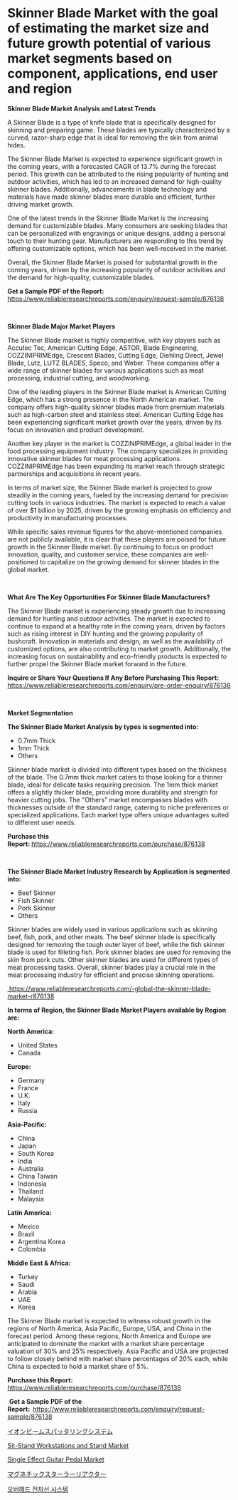 <p><h1>Skinner Blade Market with the goal of estimating the market size and future growth potential of various market segments based on component, applications, end user and region</h1></p><p><strong>Skinner Blade Market Analysis and Latest Trends</strong></p>
<p><p>A Skinner Blade is a type of knife blade that is specifically designed for skinning and preparing game. These blades are typically characterized by a curved, razor-sharp edge that is ideal for removing the skin from animal hides.</p><p>The Skinner Blade Market is expected to experience significant growth in the coming years, with a forecasted CAGR of 13.7% during the forecast period. This growth can be attributed to the rising popularity of hunting and outdoor activities, which has led to an increased demand for high-quality skinner blades. Additionally, advancements in blade technology and materials have made skinner blades more durable and efficient, further driving market growth.</p><p>One of the latest trends in the Skinner Blade Market is the increasing demand for customizable blades. Many consumers are seeking blades that can be personalized with engravings or unique designs, adding a personal touch to their hunting gear. Manufacturers are responding to this trend by offering customizable options, which has been well-received in the market.</p><p>Overall, the Skinner Blade Market is poised for substantial growth in the coming years, driven by the increasing popularity of outdoor activities and the demand for high-quality, customizable blades.</p></p>
<p><strong>Get a Sample PDF of the Report:&nbsp;</strong> <a href="https://www.reliableresearchreports.com/enquiry/request-sample/876138">https://www.reliableresearchreports.com/enquiry/request-sample/876138</a></p>
<p>&nbsp;</p>
<p><strong>Skinner Blade Major Market Players</strong></p>
<p><p>The Skinner Blade market is highly competitive, with key players such as Accutec Tec, American Cutting Edge, ASTOR, Blade Engineering, COZZINIPRIMEdge, Crescent Blades, Cutting Edge, Diehling Direct, Jewel Blade, Lutz, LUTZ BLADES, Speco, and Weber. These companies offer a wide range of skinner blades for various applications such as meat processing, industrial cutting, and woodworking.</p><p>One of the leading players in the Skinner Blade market is American Cutting Edge, which has a strong presence in the North American market. The company offers high-quality skinner blades made from premium materials such as high-carbon steel and stainless steel. American Cutting Edge has been experiencing significant market growth over the years, driven by its focus on innovation and product development.</p><p>Another key player in the market is COZZINIPRIMEdge, a global leader in the food processing equipment industry. The company specializes in providing innovative skinner blades for meat processing applications. COZZINIPRIMEdge has been expanding its market reach through strategic partnerships and acquisitions in recent years.</p><p>In terms of market size, the Skinner Blade market is projected to grow steadily in the coming years, fueled by the increasing demand for precision cutting tools in various industries. The market is expected to reach a value of over $1 billion by 2025, driven by the growing emphasis on efficiency and productivity in manufacturing processes.</p><p>While specific sales revenue figures for the above-mentioned companies are not publicly available, it is clear that these players are poised for future growth in the Skinner Blade market. By continuing to focus on product innovation, quality, and customer service, these companies are well-positioned to capitalize on the growing demand for skinner blades in the global market.</p></p>
<p>&nbsp;</p>
<p><strong>What Are The Key Opportunities For Skinner Blade Manufacturers?</strong></p>
<p><p>The Skinner Blade market is experiencing steady growth due to increasing demand for hunting and outdoor activities. The market is expected to continue to expand at a healthy rate in the coming years, driven by factors such as rising interest in DIY hunting and the growing popularity of bushcraft. Innovation in materials and design, as well as the availability of customized options, are also contributing to market growth. Additionally, the increasing focus on sustainability and eco-friendly products is expected to further propel the Skinner Blade market forward in the future.</p></p>
<p><strong>Inquire or Share Your Questions If Any Before Purchasing This Report:</strong> <a href="https://www.reliableresearchreports.com/enquiry/pre-order-enquiry/876138">https://www.reliableresearchreports.com/enquiry/pre-order-enquiry/876138</a></p>
<p>&nbsp;</p>
<p><strong>Market Segmentation</strong></p>
<p><strong>The Skinner Blade Market Analysis by types is segmented into:</strong></p>
<p><ul><li>0.7mm Thick</li><li>1mm Thick</li><li>Others</li></ul></p>
<p><p>Skinner blade market is divided into different types based on the thickness of the blade. The 0.7mm thick market caters to those looking for a thinner blade, ideal for delicate tasks requiring precision. The 1mm thick market offers a slightly thicker blade, providing more durability and strength for heavier cutting jobs. The "Others" market encompasses blades with thicknesses outside of the standard range, catering to niche preferences or specialized applications. Each market type offers unique advantages suited to different user needs.</p></p>
<p><strong>Purchase this Report:&nbsp;</strong><a href="https://www.reliableresearchreports.com/purchase/876138">https://www.reliableresearchreports.com/purchase/876138</a></p>
<p>&nbsp;</p>
<p><strong>The Skinner Blade Market Industry Research by Application is segmented into:</strong></p>
<p><ul><li>Beef Skinner</li><li>Fish Skinner</li><li>Pork Skinner</li><li>Others</li></ul></p>
<p><p>Skinner blades are widely used in various applications such as skinning beef, fish, pork, and other meats. The beef skinner blade is specifically designed for removing the tough outer layer of beef, while the fish skinner blade is used for filleting fish. Pork skinner blades are used for removing the skin from pork cuts. Other skinner blades are used for different types of meat processing tasks. Overall, skinner blades play a crucial role in the meat processing industry for efficient and precise skinning operations.</p></p>
<p><a href="https://www.reliableresearchreports.com/-global-the-skinner-blade-market-r876138">&nbsp;https://www.reliableresearchreports.com/-global-the-skinner-blade-market-r876138</a></p>
<p><strong>In terms of Region, the Skinner Blade Market Players available by Region are:</strong></p>
<p>
    <p> <strong> North America: </strong>
        <ul>
            <li>United States</li>
            <li>Canada</li>
        </ul>
        </p> 
    <p> <strong> Europe: </strong>
        <ul>
            <li>Germany</li>
            <li>France</li>
            <li>U.K.</li>
            <li>Italy</li>
            <li>Russia</li>
        </ul>
        </p> 
    <p> <strong> Asia-Pacific: </strong>
        <ul>
            <li>China</li>
            <li>Japan</li>
            <li>South Korea</li>
            <li>India</li>
            <li>Australia</li>
            <li>China Taiwan</li>
            <li>Indonesia</li>
            <li>Thailand</li>
            <li>Malaysia</li>
        </ul>
        </p> 
    <p> <strong> Latin America: </strong>
        <ul>
            <li>Mexico</li>
            <li>Brazil</li>
            <li>Argentina Korea</li>
            <li>Colombia</li>
        </ul>
        </p> 
    <p> <strong> Middle East & Africa: </strong>
        <ul>
            <li>Turkey</li>
            <li>Saudi</li>
            <li>Arabia</li>
            <li>UAE</li>
            <li>Korea</li>
        </ul>
    </p>
    </p>
<p><p>The Skinner Blade market is expected to witness robust growth in the regions of North America, Asia Pacific, Europe, USA, and China in the forecast period. Among these regions, North America and Europe are anticipated to dominate the market with a market share percentage valuation of 30% and 25% respectively. Asia Pacific and USA are projected to follow closely behind with market share percentages of 20% each, while China is expected to hold a market share of 5%.</p></p>
<p><strong>Purchase this Report: </strong><a href="https://www.reliableresearchreports.com/purchase/876138">https://www.reliableresearchreports.com/purchase/876138</a></p>
<p>&nbsp;<strong>Get a Sample PDF of the Report:&nbsp;&nbsp;</strong><a href="https://www.reliableresearchreports.com/enquiry/request-sample/876138">https://www.reliableresearchreports.com/enquiry/request-sample/876138</a></p>
<p><strong></strong></p>
<p><p><a href="https://github.com/NovaStamm2023/Market-Research-Report-List-1/blob/main/321765484859.md">イオンビームスパッタリングシステム</a></p><p><a href="https://github.com/susanjprice2023/Market-Research-Report-List-1/blob/main/sit-stand-workstations-and-stand-market.md">Sit-Stand Workstations and Stand Market</a></p><p><a href="https://github.com/RosemarieLeffler2023/Market-Research-Report-List-1/blob/main/single-effect-guitar-pedal-market.md">Single Effect Guitar Pedal Market</a></p><p><a href="https://github.com/JerelSchulit20231/Market-Research-Report-List-1/blob/main/837141884860.md">マグネチックスターラーリアクター</a></p><p><a href="https://github.com/durgin521/Market-Research-Report-List-1/blob/main/497641478420.md">오버헤드 전차선 시스템</a></p></p>